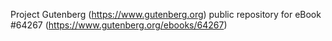 Project Gutenberg (https://www.gutenberg.org) public repository for
eBook #64267 (https://www.gutenberg.org/ebooks/64267)
